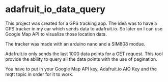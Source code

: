 # adafruit_io_data_query

This project was created for a GPS tracking app. The idea was to have a GPS tracker in my car which sends data to adafruit.io. So later on I can use Google Map API to visualize those location data. 

The tracker was made with an arduino nano and a SIM808 modue.

Adafruit.io only sends the last 1000 data points for a GET request. This tool provide the ability to query all the data points with the use of pagination.

You have to put in your Google Map API key, Adafruit.io AIO Key and the mqtt topic in order for it to work. 
